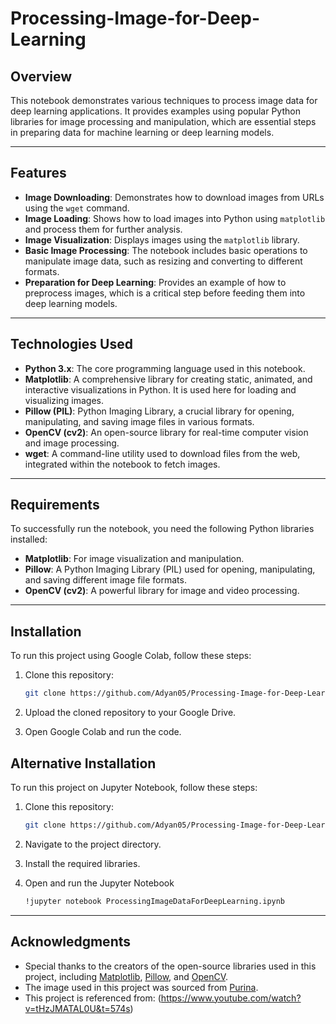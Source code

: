 # Processing-Image-for-Deep-Learning

## Overview

This notebook demonstrates various techniques to process image data for deep learning applications. It provides examples using popular Python libraries for image processing and manipulation, which are essential steps in preparing data for machine learning or deep learning models.

---

## Features

- **Image Downloading**: Demonstrates how to download images from URLs using the `wget` command.
- **Image Loading**: Shows how to load images into Python using `matplotlib` and process them for further analysis.
- **Image Visualization**: Displays images using the `matplotlib` library.
- **Basic Image Processing**: The notebook includes basic operations to manipulate image data, such as resizing and converting to different formats.
- **Preparation for Deep Learning**: Provides an example of how to preprocess images, which is a critical step before feeding them into deep learning models.

---

## Technologies Used

- **Python 3.x**: The core programming language used in this notebook.
- **Matplotlib**: A comprehensive library for creating static, animated, and interactive visualizations in Python. It is used here for loading and visualizing images.
- **Pillow (PIL)**: Python Imaging Library, a crucial library for opening, manipulating, and saving image files in various formats.
- **OpenCV (cv2)**: An open-source library for real-time computer vision and image processing.
- **wget**: A command-line utility used to download files from the web, integrated within the notebook to fetch images.

---
## Requirements

To successfully run the notebook, you need the following Python libraries installed:

- **Matplotlib**: For image visualization and manipulation.
- **Pillow**: A Python Imaging Library (PIL) used for opening, manipulating, and saving different image file formats.
- **OpenCV (cv2)**: A powerful library for image and video processing.

---

## Installation

To run this project using Google Colab, follow these steps:

1. Clone this repository:

   ```bash
   git clone https://github.com/Adyan05/Processing-Image-for-Deep-Learning.git

2. Upload the cloned repository to your Google Drive.
3. Open Google Colab and run the code.

## Alternative Installation

To run this project on Jupyter Notebook, follow these steps:

1. Clone this repository:

   ```bash
   git clone https://github.com/Adyan05/Processing-Image-for-Deep-Learning.git
2. Navigate to the project directory.
3. Install the required libraries.
4. Open and run the Jupyter Notebook
   ```bash
   !jupyter notebook ProcessingImageDataForDeepLearning.ipynb

---

## Acknowledgments

- Special thanks to the creators of the open-source libraries used in this project, including [Matplotlib](https://matplotlib.org/), [Pillow](https://python-pillow.org/), and [OpenCV](https://opencv.org/).
- The image used in this project was sourced from [Purina](https://www.purina.com.my/sites/default/files/2020-12/Understanding%20Your%20Cat%27s%20Body%20LanguageHERO.jpg).
- This project is referenced from:  (https://www.youtube.com/watch?v=tHzJMATAL0U&t=574s)

